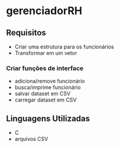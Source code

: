 # gerenciadorRH

## Requisitos

 - Criar uma estrutura para os funcionários
 - Transformar em um vetor

### Criar funções de interface
 - adiciona/remove funcionário
 - busca/imprime funcionário
 - salvar dataset em CSV
 - carregar dataset em CSV

## Linguagens Utilizadas
 - C
 - arquivos CSV

